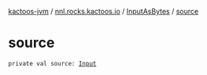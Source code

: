 [kactoos-jvm](../../index.md) / [nnl.rocks.kactoos.io](../index.md) / [InputAsBytes](index.md) / [source](./source.md)

# source

`private val source: `[`Input`](../../nnl.rocks.kactoos/-input/index.md)